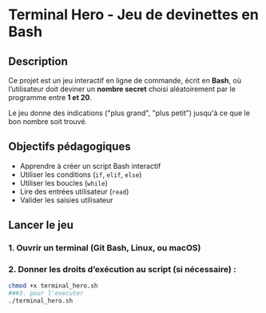 # Terminal Hero - Jeu de devinettes en Bash

## Description
Ce projet est un jeu interactif en ligne de commande, écrit en **Bash**, où l’utilisateur doit deviner un **nombre secret** choisi aléatoirement par le programme entre **1 et 20**.

Le jeu donne des indications ("plus grand", "plus petit") jusqu'à ce que le bon nombre soit trouvé.

## Objectifs pédagogiques
- Apprendre à créer un script Bash interactif
- Utiliser les conditions (`if`, `elif`, `else`)
- Utiliser les boucles (`while`)
- Lire des entrées utilisateur (`read`)
- Valider les saisies utilisateur

## Lancer le jeu

### 1. Ouvrir un terminal (Git Bash, Linux, ou macOS)
### 2. Donner les droits d’exécution au script (si nécessaire) :
```bash
chmod +x terminal_hero.sh
###3. pour l'executer
./terminal_hero.sh
